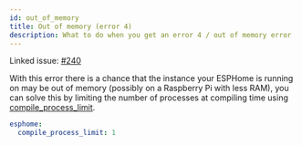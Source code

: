 ```yaml
---
id: out_of_memory
title: Out of memory (error 4)
description: What to do when you get an error 4 / out of memory error
---
```


Linked issue: [#240][issue_240]

With this error there is a chance that the instance your ESPHome is running on may be out of memory (possibly on a Raspberry Pi with less RAM), you can solve this by limiting the number of processes at compiling time using [compile_process_limit][compile_process_limit].

```yaml title="home-assistant-glow/esp32.yaml"
esphome:
  compile_process_limit: 1
```

[issue_240]: https://github.com/klaasnicolaas/home-assistant-glow/issues/240
[compile_process_limit]: https://esphome.io/components/esphome.html?highlight=compile_process_limit
